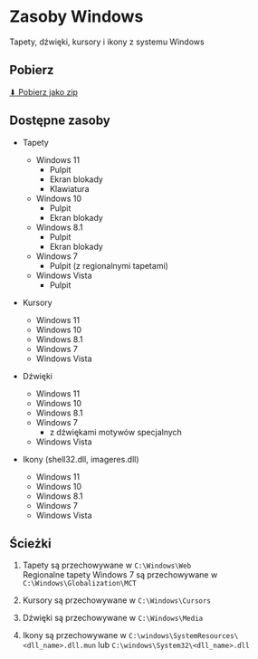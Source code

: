 # Zasoby Windows

Tapety, dźwięki, kursory i ikony z systemu Windows

## Pobierz

[⬇ Pobierz jako zip](https://github.com/bartekl1/WindowsResources/zipball/master/)

## Dostępne zasoby

- Tapety
    - Windows 11
        - Pulpit
        - Ekran blokady
        - Klawiatura
    - Windows 10
        - Pulpit
        - Ekran blokady
    - Windows 8.1
        - Pulpit
        - Ekran blokady
    - Windows 7
        - Pulpit (z regionalnymi tapetami)
    - Windows Vista
        - Pulpit

- Kursory
    - Windows 11
    - Windows 10
    - Windows 8.1
    - Windows 7
    - Windows Vista

- Dźwięki
    - Windows 11
    - Windows 10
    - Windows 8.1
    - Windows 7
        - z dźwiękami motywów specjalnych
    - Windows Vista

- Ikony (shell32.dll, imageres.dll)
    - Windows 11
    - Windows 10
    - Windows 8.1
    - Windows 7
    - Windows Vista

## Ścieżki

1. Tapety są przechowywane w `C:\Windows\Web` \
Regionalne tapety Windows 7 są przechowywane w `C:\Windows\Globalization\MCT`

2. Kursory są przechowywane w `C:\Windows\Cursors`

3. Dźwięki są przechowywane w `C:\Windows\Media`

4. Ikony są przechowywane w `C:\windows\SystemResources\<dll_name>.dll.mun` lub `C:\windows\System32\<dll_name>.dll`
